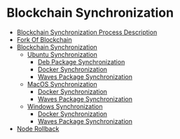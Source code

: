 # Blockchain Synchronization #

<!-- Block validation
Validation of transactions, signatures
Fork
Import Export
Don't mix existing data with imported

Threetypes of blockchain upload:
- Blockchain  -->

- [Blockchain Synchronization Process Description]()
- [Fork Of Blockchain]()
- [Blockchain Synchronization]()
  - [Ubuntu Synchronization]()
    - [Deb Package Synchronization]()
    - [Docker Synchronization]()
    - [Waves Package Synchronization]()
  - [MacOS Synchronization]()
    - [Docker Synchronization]()
    - [Waves Package Synchronization]()
  - [Windows Synchronization]()
    - [Docker Synchronization]()
    - [Waves Package Synchronization]()
- [Node Rollback]()